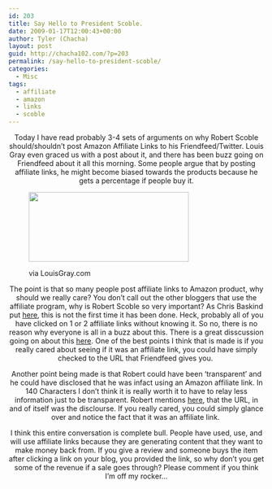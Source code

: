```yaml
---
id: 203
title: Say Hello to President Scoble.
date: 2009-01-17T12:00:43+00:00
author: Tyler (Chacha)
layout: post
guid: http://chacha102.com/?p=203
permalink: /say-hello-to-president-scoble/
categories:
  - Misc
tags:
  - affiliate
  - amazon
  - links
  - scoble
---
```

<p style="text-align:center">
  Today I have read probably 3-4 sets of arguments on why Robert Scoble should/shouldn&#8217;t post Amazon Affiliate Links to his Friendfeed/Twitter. Louis Gray even graced us with a post about it, and there has been buzz going on Friendfeed about it all this morning. Some people argue that by posting affiliate links, he might become biased towards the products because he gets a percentage if people buy it.
</p><figure style="width: 315px" class="wp-caption aligncenter">

[<img src="http://www.louisgray.com/graphics/scoblekindle_450.jpg" alt="" width="315" height="137" />](http://www.louisgray.com/live/2009/01/scoble-starts-his-friendfeedtwitter.html)<figcaption class="wp-caption-text">via LouisGray.com</figcaption></figure> 

<p style="text-align:center">
  The point is that so many people post affiliate links to Amazon product, why should we really care? You don&#8217;t call out the other bloggers that use the affiliate program, why is Robert Scoble so very important? As Chris Baskind put <a href="http://friendfeed.com/e/1fda977e-4e4b-4437-aa72-21eb2c047826/Do-you-honestly-believe-that-Scoble-s-affiliate/">here</a>, this is not the first time it has been done. Heck, probably all of you have clicked on 1 or 2 affiliate links without knowing it. So no, there is no reason why everyone is all in a buzz about this. There is a great disscussion going on about this <a href="http://friendfeed.com/e/0ca5deaa-5eba-a520-0b83-e4b0b6cdf101/Scoble-Starts-His-FriendFeed-Twitter-Monetization/">here</a>. One of the best points I think that is made is if you really cared about seeing if it was an affiliate link, you could have simply checked to the URL that Friendfeed gives you. 
</p>

<!--more-->

<p style="text-align:center">
  Another point being made is that Robert could have been &#8216;transparent&#8217; and he could have disclosed that he was infact using an Amazon affiliate link. In 140 Characters I don&#8217;t think it is really worth it to have to relay less information just to be transparent. Robert mentions <a href="http://friendfeed.com/e/538eb55b-7609-4fae-becc-a5febc18eb20/Louis-Gray-missed-the-real-story-around/">here</a>, that the URL, in and of itself was the disclourse. If you really cared, you could simply glance over and notice the fact that it was an affiliate link. 
</p>

<p style="text-align:center">
  I think this entire conversation is complete bull. People have used, use, and will use affiliate links because they are generating content that they want to make money back from. If you give a review and someone buys the item after clicking a link on your blog, you provided the link, so why don&#8217;t you get some of the revenue if a sale goes through? Please comment if you think I&#8217;m off my rocker&#8230;
</p>